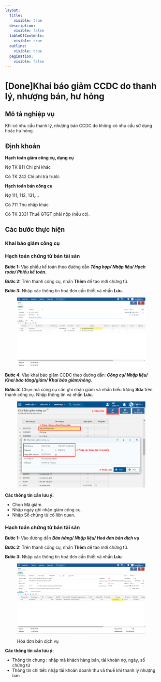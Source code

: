 ```yaml
---
layout:
  title:
    visible: true
  description:
    visible: false
  tableOfContents:
    visible: true
  outline:
    visible: true
  pagination:
    visible: false
---
```


# \[Done]Khai báo giảm CCDC do thanh lý, nhượng bán, hư hỏng

## Mô tả nghiệp vụ

Khi có nhu cầu thanh lý, nhượng bán CCDC do không có nhu cầu sử dụng hoặc hư hỏng.

## Định khoản

**Hạch toán giảm công cụ, dụng cụ**

Nợ TK 811 Chi phí khác

Có TK 242 Chi phí trả trước

**Hạch toán bán công cụ**

Nợ 111, 112, 131,...

Có 711 Thu nhập khác

Có TK 3331 Thuế GTGT phải nộp (nếu có).

## **Các bước thực hiện**

### Khai báo giảm công cụ

### Hạch toán chứng từ bán tài sản

**Bước 1:** Vào phiếu kế toán theo đường dẫn _**Tổng hợp/ Nhập liệu/ Hạch toán/ Phiếu kế toán.**_

**Bước 2:** Trên thanh công cụ, nhấn **Thêm** để tạo mới chứng từ.

**Bước 3:** Nhập các thông tin hoá đơn cần thiết và nhấn **Lưu.**

<figure><img src="../../.gitbook/assets/thanh lý nhượng bán cc.png" alt=""><figcaption></figcaption></figure>

**Bước 4**: Vào khai báo giảm CCDC theo đường dẫn: _**Công cụ/ Nhập liệu/ Khai báo tăng/giảm/ Khai báo giảm/hỏng.**_

**Bước 5:** Chọn mã công cụ cần ghi nhận giảm và nhấn biểu tượng **Sửa** trên thanh công cụ. Nhập thông tin và nhấn **Lưu.**

<figure><img src="../../.gitbook/assets/Khai báo giảm cc 01.png" alt=""><figcaption></figcaption></figure>

**Các thông tin cần lưu ý:**

* Chọn Mã giảm.
* Nhập ngày ghi nhận giảm công cụ.
* Nhập Số chứng từ có liên quan.

### Hạch toán chứng từ bán tài sản

**Bước 1:** Vào đường dẫn _**Bán hàng/ Nhập liệu/ Hoá đơn bán dịch vụ**_

**Bước 2:** Trên thanh công cụ, nhấn **Thêm** để tạo mới chứng từ.

**Bước 3:** Nhập các thông tin hoá đơn cần thiết và nhấn **Lưu**

<figure><img src="../../.gitbook/assets/thanh lý nhượng bán cc 2.png" alt=""><figcaption><p>Hóa đơn bán dịch vụ</p></figcaption></figure>

**Các thông tin cần lưu ý:**

* Thông tin chung : nhập mã khách hàng bán, tài khoản nợ, ngày, số chứng từ
* Thông tin chi tiết: nhập tài khoản doanh thu và thuế khi thanh lý nhượng bán
